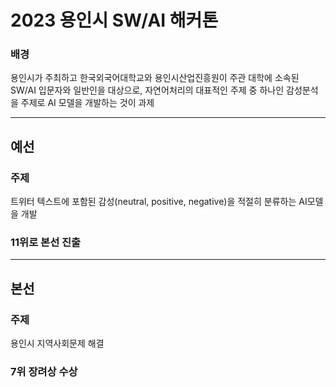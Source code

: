 # 2023 용인시 SW/AI 해커톤      

### 배경
용인시가 주최하고 한국외국어대학교와 용인시산업진흥원이 주관
대학에 소속된 SW/AI 입문자와 일반인을 대상으로, 자연어처리의 대표적인 주제 중 하나인 감성분석을 주제로 AI 모델을 개발하는 것이 과제



<hr/>     


## 예선     

### 주제
트위터 텍스트에 포함된 감성(neutral, positive, negative)을 적절히 분류하는 AI모델을 개발

### 11위로 본선 진출     


           
<hr/>     


## 본선     
### 주제
용인시 지역사회문제 해결

### 7위 장려상 수상






